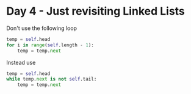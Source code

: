 # Day 4 - Just revisiting Linked Lists

Don't use the following loop

```python
temp = self.head
for i in range(self.length - 1):
    temp = temp.next
```

Instead use

```python
temp = self.head
while temp.next is not self.tail:
    temp = temp.next
```